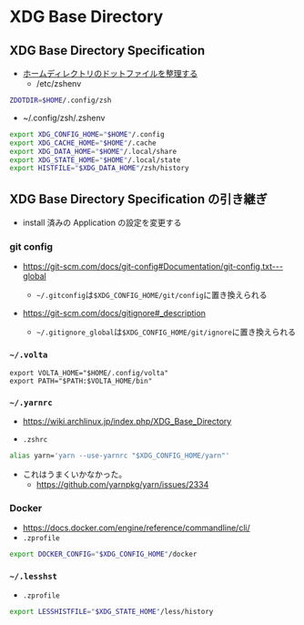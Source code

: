 # XDG Base Directory

## XDG Base Directory Specification

- [ホームディレクトリのドットファイルを整理する](https://chiyosuke.blogspot.com/2019/04/blog-post_27.html)
  - /etc/zshenv

```sh
ZDOTDIR=$HOME/.config/zsh
```

- ~/.config/zsh/.zshenv

```sh
export XDG_CONFIG_HOME="$HOME"/.config
export XDG_CACHE_HOME="$HOME"/.cache
export XDG_DATA_HOME="$HOME"/.local/share
export XDG_STATE_HOME="$HOME"/.local/state
export HISTFILE="$XDG_DATA_HOME"/zsh/history
```

## XDG Base Directory Specification の引き継ぎ

- install 済みの Application の設定を変更する

### git config

- https://git-scm.com/docs/git-config#Documentation/git-config.txt---global

  - `~/.gitconfig`は`$XDG_CONFIG_HOME/git/config`に置き換えられる

- https://git-scm.com/docs/gitignore#_description
  - `~/.gitignore_global`は`$XDG_CONFIG_HOME/git/ignore`に置き換えられる

### `~/.volta`

```.zprofile
export VOLTA_HOME="$HOME/.config/volta"
export PATH="$PATH:$VOLTA_HOME/bin"
```

### `~/.yarnrc`

- https://wiki.archlinux.jp/index.php/XDG_Base_Directory

- `.zshrc`

```sh
alias yarn='yarn --use-yarnrc "$XDG_CONFIG_HOME/yarn"'
```

- これはうまくいかなかった。
  - https://github.com/yarnpkg/yarn/issues/2334

### Docker

- https://docs.docker.com/engine/reference/commandline/cli/
- `.zprofile`

```sh
export DOCKER_CONFIG="$XDG_CONFIG_HOME"/docker
```

### `~/.lesshst`

- `.zprofile`

```sh
export LESSHISTFILE="$XDG_STATE_HOME"/less/history
```
